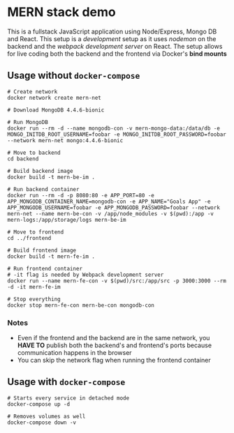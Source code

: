 # MERN stack demo

This is a fullstack JavaScript application using Node/Express, Mongo DB and React. This setup is a *development* setup as it uses *nodemon* on the backend and the *webpack development server* on React. The setup allows for live coding both the backend and the frontend via Docker's **bind mounts**

## Usage without `docker-compose`

```
# Create network
docker network create mern-net

# Download MongoDB 4.4.6-bionic

# Run MongoDB
docker run --rm -d --name mongodb-con -v mern-mongo-data:/data/db -e MONGO_INITDB_ROOT_USERNAME=foobar -e MONGO_INITDB_ROOT_PASSWORD=foobar --network mern-net mongo:4.4.6-bionic

# Move to backend
cd backend

# Build backend image
docker build -t mern-be-im .

# Run backend container
docker run --rm -d -p 8080:80 -e APP_PORT=80 -e APP_MONGODB_CONTAINER_NAME=mongodb-con -e APP_NAME="Goals App" -e APP_MONGODB_USERNAME=foobar -e APP_MONGODB_PASSWORD=foobar --network mern-net --name mern-be-con -v /app/node_modules -v $(pwd):/app -v mern-logs:/app/storage/logs mern-be-im

# Move to frontend
cd ../frontend

# Build frontend image
docker build -t mern-fe-im .

# Run frontend container
# -it flag is needed by Webpack development server
docker run --name mern-fe-con -v $(pwd)/src:/app/src -p 3000:3000 --rm -d -it mern-fe-im

# Stop everything
docker stop mern-fe-con mern-be-con mongodb-con
```

### Notes

- Even if the frontend and the backend are in the same network, you **HAVE TO** publish both the backend's and frontend's ports because communication happens in the browser
- You can skip the network flag when running the frontend container

## Usage with `docker-compose`

```
# Starts every service in detached mode
docker-compose up -d

# Removes volumes as well
docker-compose down -v
```
